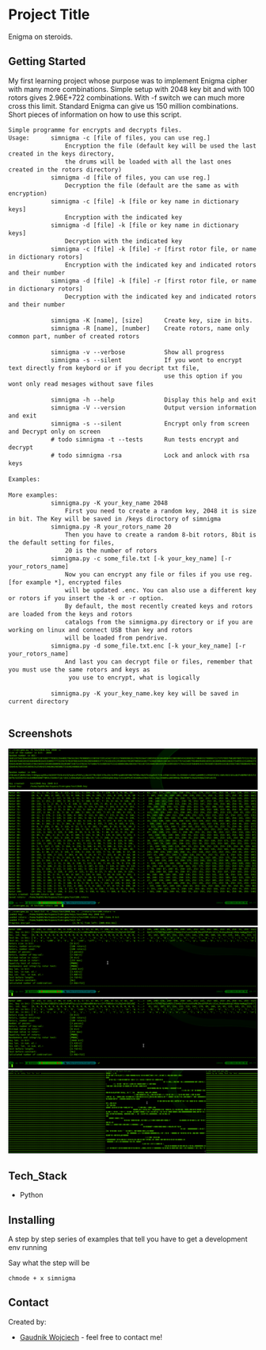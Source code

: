 # Project Title

Enigma on steroids.

## Getting Started
My first learning project whose purpose was to implement Enigma cipher with many more combinations. Simple setup with 2048 key bit and with 100 rotors gives 2.96E+722 combinations. With -f switch we can much more cross this limit. Standard Enigma can give us 150 million combinations. 
Short pieces of information on how to use this script. 


```
Simple programme for encrypts and decrypts files.
Usage:      simnigma -c [file of files, you can use reg.]  
                Encryption the file (default key will be used the last created in the keys directory,
                the drums will be loaded with all the last ones created in the rotors directory)  
            simnigma -d [file of files, you can use reg.]
                Decryption the file (default are the same as with encryption)
            simnigma -c [file] -k [file or key name in dictionary keys]  
                Encryption with the indicated key
            simnigma -d [file] -k [file or key name in dictionary keys]  
                Decryption with the indicated key
            simnigma -c [file] -k [file] -r [first rotor file, or name in dictionary rotors]
                Encryption with the indicated key and indicated rotors and their number
            simnigma -d [file] -k [file] -r [first rotor file, or name in dictionary rotors]
                Decryption with the indicated key and indicated rotors and their number
            
            simnigma -K [name], [size]      Create key, size in bits. 
            simnigma -R [name], [number]    Create rotors, name only common part, number of created rotors
            
            simnigma -v --verbose           Show all progress
            simnigma -s --silent            If you wont to encrypt text directly from keybord or if you decript txt file, 
                                            use this option if you wont only read mesages without save files
            
            simnigma -h --help              Display this help and exit
            simnigma -V --version           Output version information and exit
            simnigma -s --silent            Encrypt only from screen and Decrypt only on screen
            # todo simnigma -t --tests      Run tests encrypt and decrypt
            # todo simnigma -rsa            Lock and anlock with rsa keys
            
Examples:   
			
More examples:
            simnigma.py -K your_key_name 2048 
                First you need to create a random key, 2048 it is size in bit. The Key will be saved in /keys diroctory of simnigma 
            simnigma.py -R your_rotors_name 20 
                Then you have to create a random 8-bit rotors, 8bit is the default setting for files, 
                20 is the number of rotors 
            simnigma.py -c some_file.txt [-k your_key_name] [-r your_rotors_name] 
                Now you can encrypt any file or files if you use reg. [for example *], encrypted files
                will be updated .enc. You can also use a different key or rotors if you insert the -k or -r option.
                By default, the most recently created keys and rotors are loaded from the keys and rotors 
                catalogs from the simnigma.py directory or if you are working on linux and connect USB than key and rotors
                will be loaded from pendrive.
            simnigma.py -d some_file.txt.enc [-k your_key_name] [-r your_rotors_name] 
                And last you can decrypt file or files, remember that you must use the same rotors and keys as
                 you use to encrypt, what is logically

            simnigma.py -K your_key_name.key key will be saved in current directory 


```

## Screenshots
![Example screenshot](./screenshots/key.png)
![Example screenshot](./screenshots/rotors.png)
![Example screenshot](./screenshots/eprogress.png)
![Example screenshot](./screenshots/encrypted.png)
![Example screenshot](./screenshots/decrypted.png)
![Example screenshot](./screenshots/all.png)

## Tech_Stack 
* Python 

## Installing

A step by step series of examples that tell you have to get a development env running

Say what the step will be

```
chmode + x simnigma

```

## Contact
Created by:
* [Gaudnik Wojciech](mailto:gaudnik.wojciech@gmail.com) - feel free to contact me! 
